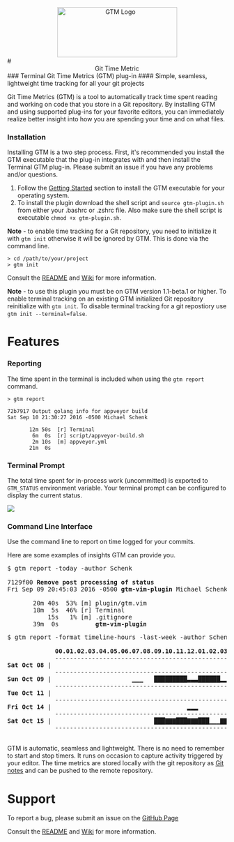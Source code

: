 <div align="center"><img src="https://cloud.githubusercontent.com/assets/630550/19619834/43c460dc-9835-11e6-8652-1c8fff91cf02.png" alt="GTM Logo" height="115" width="275"></div>
# <div align="center">Git Time Metric</div>
### Terminal Git Time Metrics (GTM) plug-in
#### Simple, seamless, lightweight time tracking for all your git projects

Git Time Metrics (GTM) is a tool to automatically track time spent reading and working on code that you store in a Git repository. By installing GTM and using supported plug-ins for your favorite editors, you can immediately realize better insight into how you are spending your time and on what files.

### Installation

Installing GTM is a two step process.  First, it's recommended you install the GTM executable that the plug-in integrates with and then install the Terminal GTM plug-in.  Please submit an issue if you have any problems and/or questions.

1. Follow the [Getting Started](https://github.com/git-time-metric/gtm/blob/master/README.md) section to install the GTM executable for your operating system.
2. To install the plugin download the shell script and `source gtm-plugin.sh` from either your .bashrc or .zshrc file. Also make sure the shell script is executable `chmod +x gtm-plugin.sh`.

**Note** - to enable time tracking for a Git repository, you need to initialize it with `gtm init` otherwise it will be ignored by GTM. This is done via the command line.
```
> cd /path/to/your/project
> gtm init
```

Consult the [README](https://github.com/git-time-metric/gtm/blob/master/README.md) and [Wiki](https://github.com/git-time-metric/gtm/wiki) for more information.

**Note** - to use this plugin you must be on GTM version 1.1-beta.1 or higher.  To enable terminal tracking on an existing GTM initialized Git repository reinitialize with `gtm init`. To disable terminal tracking for a git repostiory use `gtm init --terminal=false`. 

# Features

### Reporting

The time spent in the terminal is included when using the `gtm report` command.
```
> gtm report

72b7917 Output golang info for appveyor build
Sat Sep 10 21:30:27 2016 -0500 Michael Schenk

       12m 50s  [r] Terminal
        6m  0s  [r] script/appveyor-build.sh
        2m 10s  [m] appveyor.yml
       21m  0s
```

### Terminal Prompt

The total time spent for in-process work (uncommitted) is exported to `GTM_STATUS` environment variable. Your terminal prompt can be configured to display the current status.

![](https://cloud.githubusercontent.com/assets/630550/18611230/afa8a248-7cf8-11e6-9436-ad5eccbfa500.png)

### Command Line Interface

Use the command line to report on time logged for your commits.

Here are some examples of insights GTM can provide you.

<pre>$ gtm report -today -author Schenk

7129f00 <b>Remove post processing of status</b>
Fri Sep 09 20:45:03 2016 -0500 <b>gtm-vim-plugin</b> Michael Schenk

       20m 40s  53% [m] plugin/gtm.vim
       18m  5s  46% [r] Terminal
           15s   1% [m] .gitignore
       39m  0s          <b>gtm-vim-plugin</b> </pre>

<pre>$ gtm report -format timeline-hours -last-week -author Schenk

             <b>00.01.02.03.04.05.06.07.08.09.10.11.12.01.02.03.04.05.06.07.08.09.10.11.</b>
             ------------------------------------------------------------------------
<b>Sat Oct 08</b> |                                                          ▃▃▃             |       <b>17m  0s</b>
             ------------------------------------------------------------------------
<b>Sun Oct 09</b> |                      ▁▁▁   █████████▃▃▃██████▂▂▂   ▂▂▂                   |    <b>5h 33m  0s</b>
             ------------------------------------------------------------------------
<b>Tue Oct 11</b> |                                                       ▂▂▂         ▂▂▂    |       <b>16m  0s</b>
             ------------------------------------------------------------------------
<b>Fri Oct 14</b> |                                     ▂▂▂                                  |       <b>13m  0s</b>
             ------------------------------------------------------------------------
<b>Sat Oct 15</b> |                            ███▇▇▇███▇▇▇███▁▁▁▇▇▇▂▂▂▁▁▁▃▃▃▆▆▆███▇▇▇       |    <b>8h 11m  0s</b>
             ------------------------------------------------------------------------
                                                                                          <b>14h 30m  0s</b> </pre>

GTM is automatic, seamless and lightweight.  There is no need to remember to start and stop timers.  It runs on occasion to capture activity triggered by your editor.  The time metrics are stored locally with the git repository as [Git notes](https://git-scm.com/docs/git-notes) and can be pushed to the remote repository. 

# Support

To report a bug, please submit an issue on the [GitHub Page](https://github.com/git-time-metric/gtm-vim-plugin/issues)

Consult the [README](https://github.com/git-time-metric/gtm/blob/master/README.md) and [Wiki](https://github.com/git-time-metric/gtm/wiki) for more information.
